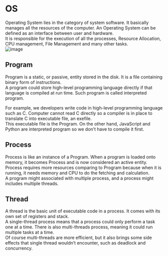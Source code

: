 # OS
Operating System lies in the category of system software. It basically manages all the resources of the computer. An Operating System can be defined as an interface between user and hardware.  
It is responsible for the execution of all the processes, Resource Allocation, CPU management, File Management and many other tasks.  
![image](https://github.com/mishramurli464/OS/assets/128781536/ddccb556-f68a-448f-bb25-a2344288ca70)  

## Program  
Program is a static, or passive, entity stored in the disk. It is a file containing binary form of instructions.  
A program could store high-level programming language directly if that language is compiled at run time. Such program is called interpreted program.  

For example, we developers write code in high-level programming language such as C. Computer cannot read C directly so a compiler is in place to translate C into executable file, an exefile.  
This executable file is the Program. On the other hand, JavaScript and Python are interpreted program so we don’t have to compile it first.   

## Process 
Process is like an instance of a Program. When a program is loaded onto memory, it becomes Process and is now considered an active entity.  
Process requires more resources comparing to Program because when it is running, it needs memory and CPU to do the fetching and calculation.  
A program might associated with multiple process, and a process might includes multiple threads.  

## Thread
A thread is the basic unit of executable code in a process. It comes with its own set of registers and stack.  
A single-thread process means that a process could only perform a task one at a time. There is also multi-threads process, meaning it could run multiple tasks at a time.  
Of course multi-threads are more efficient, but it also brings some side effects that single thread wouldn’t encounter, such as deadlock and concurrency.  


